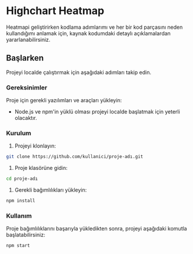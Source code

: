 # Highchart Heatmap 

Heatmapi geliştirirken kodlama adımlarımı ve her bir kod parçasını neden kullandığımı anlamak için, kaynak kodumdaki detaylı açıklamalardan yararlanabilirsiniz.

## Başlarken

Projeyi localde çalıştırmak için aşağıdaki adımları takip edin.

### Gereksinimler

Proje için gerekli yazılımları ve araçları yükleyin:

- Node.js ve npm'in yüklü olması projeyi localde başlatmak için yeterli olacaktır.

### Kurulum

1. Projeyi klonlayın:

```bash
git clone https://github.com/kullanici/proje-adı.git
```


1. Proje klasörüne gidin:

```bash
cd proje-adı
```


1. Gerekli bağımlılıkları yükleyin:

```bash
npm install
```


### Kullanım

Proje bağımlılıklarını başarıyla yükledikten sonra, projeyi aşağıdaki komutla başlatabilirsiniz:

```bash
npm start
```

